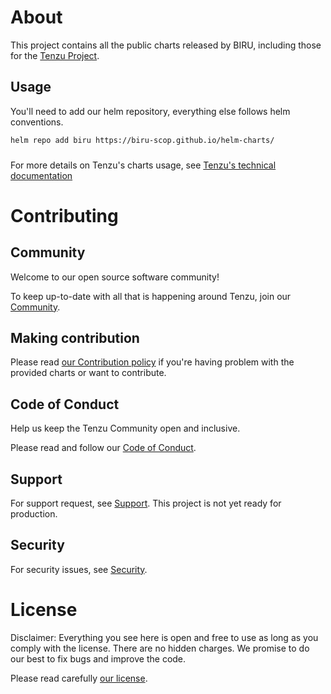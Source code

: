 # About

This project contains all the public charts released by BIRU,
including those for the [Tenzu Project](https://tenzu.net/).

## Usage

You'll need to add our helm repository, 
everything else follows helm conventions.

```bash
helm repo add biru https://biru-scop.github.io/helm-charts/
```

###
For more details on Tenzu's charts usage, see 
[Tenzu's technical documentation](https://tenzu.net/docs/category/helm-chart)

# Contributing

## Community

Welcome to our open source software community!

To keep up-to-date with all that is happening around Tenzu, join our [Community](https://community.tenzu.net/).

## Making contribution

Please read [our Contribution policy](CONTRIBUTING.md) if you're having problem with the provided charts or want to contribute.

## Code of Conduct

Help us keep the Tenzu Community open and inclusive.

Please read and follow our [Code of Conduct](CODE_OF_CONDUCT.md).

## Support

For support request, see [Support](SUPPORT.md).
This project is not yet ready for production.

## Security

For security issues, see [Security](SECURITY.md).

# License

Disclaimer: Everything you see here is open and free to use as long
as you comply with the license. There are no hidden charges.
We promise to do our best to fix bugs and improve the code.

Please read carefully [our license](LICENSE.md).
